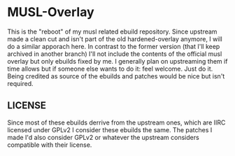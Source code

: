MUSL-Overlay
============

This is the "reboot" of my musl related ebuild repository.
Since upstream made a clean cut and isn't part of the old hardened-overlay
anymore, I will do a similar apporach here.
In contrast to the former version (that I'll keep archived in another branch)
I'll not include the contents of the official musl overlay but only ebuilds
fixed by me.
I generally plan on upstreaming them if time allows but if someone else wants
to do it: feel welcome. Just do it. Being credited as source of the ebuilds and
patches would be nice but isn't required.

LICENSE
-------

Since most of these ebuilds derrive from the upstream ones, which are IIRC
licensed under GPLv2 I consider these ebuilds the same.
The patches I made I'd also consider GPLv2 or whatever the upstream considers
compatible with their license.
